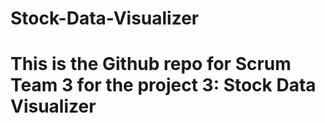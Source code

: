 # Stock-Data-Visualizer
# This is the Github repo for Scrum Team 3 for the project 3: Stock Data Visualizer